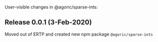 User-visible changes in @agoric/sparse-ints:

## Release 0.0.1 (3-Feb-2020)

Moved out of ERTP and created new npm package `@agoric/sparse-ints`
